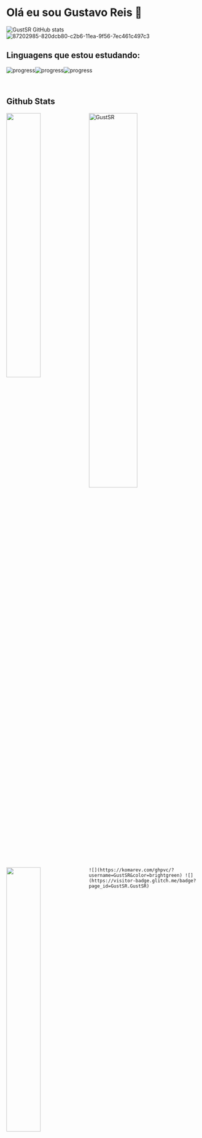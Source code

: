 # Olá eu sou Gustavo Reis 👋

![GustSR GitHub stats](https://github-readme-stats.vercel.app/api?username=GustSR&show_icons=true&theme=gruvbox) ![87202985-820dcb80-c2b6-11ea-9f56-7ec461c497c3](https://user-images.githubusercontent.com/109493884/208352321-337abffe-7386-4fe7-837e-46b303a1b9d7.gif)





<h2>Linguagens que estou estudando:</h2>

![progress](https://progress-bar.dev/40/?title=python)![progress](https://progress-bar.dev/10/?title=HTML)![progress](https://progress-bar.dev/10/?title=CSS)





<br/> 

<h2> Github Stats </h2> 
<a href="https://github.com/GustSR/github-readme-stats"><img align="left" width="42%" src="https://github-readme-stats.vercel.app/api/top-langs/?username=GustSR&layout=compact&theme=tokyonight" /></a>
<img width="50%" src="https://github-readme-streak-stats.herokuapp.com/?user=GustSR&theme=tokyonight" alt="GustSR" />
<br/>




<p>
    <a href="https://github.com/GustSR/github-readme-stats"><img align="left" width="42%" src="https://komarev.com/ghpvc/?username=GustSR&color=brightgreen" /></a>
    
    ![](https://komarev.com/ghpvc/?username=GustSR&color=brightgreen) ![](https://visitor-badge.glitch.me/badge?page_id=GustSR.GustSR)   
</p>






